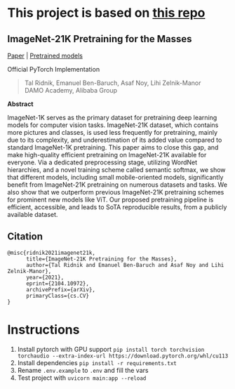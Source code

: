 # This project is based on [this repo](https://github.com/Alibaba-MIIL/ImageNet21K)

## ImageNet-21K Pretraining for the Masses

[Paper](https://arxiv.org/pdf/2104.10972v4.pdf) |
[Pretrained models](MODEL_ZOO.md)

Official PyTorch Implementation

> Tal Ridnik, Emanuel Ben-Baruch, Asaf Noy, Lihi Zelnik-Manor<br/> DAMO Academy, Alibaba
> Group

**Abstract**

ImageNet-1K serves as the primary dataset for pretraining deep learning models for computer vision tasks. ImageNet-21K dataset, which contains more pictures and classes, is used less frequently for pretraining, mainly due to its complexity, and underestimation of its added value compared to standard ImageNet-1K pretraining.
This paper aims to close this gap, and make high-quality efficient pretraining on ImageNet-21K available for everyone.
Via a dedicated preprocessing stage, utilizing WordNet hierarchies, and a novel training scheme called semantic softmax, we show that different models, including small mobile-oriented models, significantly benefit from ImageNet-21K pretraining on numerous datasets and tasks.
We also show that we outperform previous ImageNet-21K pretraining schemes for prominent new models like ViT.
Our proposed pretraining pipeline is efficient, accessible, and leads to SoTA reproducible results, from a publicly available dataset.

## Citation

```
@misc{ridnik2021imagenet21k,
      title={ImageNet-21K Pretraining for the Masses},
      author={Tal Ridnik and Emanuel Ben-Baruch and Asaf Noy and Lihi Zelnik-Manor},
      year={2021},
      eprint={2104.10972},
      archivePrefix={arXiv},
      primaryClass={cs.CV}
}
```

# Instructions

1. Install pytorch with GPU support `pip install torch torchvision torchaudio --extra-index-url https://download.pytorch.org/whl/cu113`
2. Install dependencies `pip install -r requirements.txt`
3. Rename `.env.example` to `.env` and fill the vars
4. Test project with `uvicorn main:app --reload`
